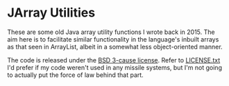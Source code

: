 # JArray Utilities

These are some old Java array utility functions I wrote back in 2015. The aim here is to facilitate similar functionality in the language's inbuilt arrays as that seen in ArrayList, albeit in a somewhat less object-oriented manner.

The code is released under the [BSD 3-cause license](https://opensource.org/licenses/BSD-3-Clause). Refer to [LICENSE.txt](LICENSE.txt) I'd prefer if my code weren't used in any missile systems, but I'm not going to actually put the force of law behind that part.
